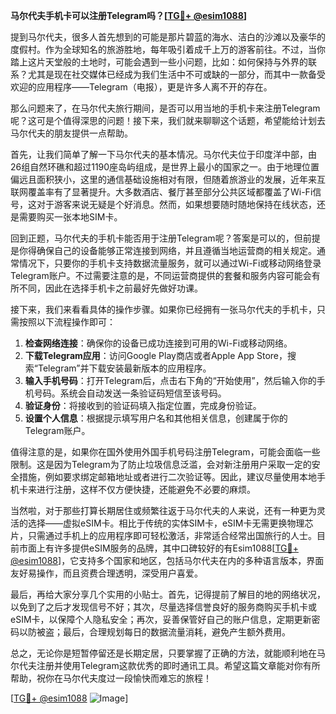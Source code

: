 **马尔代夫手机卡可以注册Telegram吗？[[TG💪+ @esim1088](https://t.me/s/esim1088)]**

提到马尔代夫，很多人首先想到的可能是那片碧蓝的海水、洁白的沙滩以及豪华的度假村。作为全球知名的旅游胜地，每年吸引着成千上万的游客前往。不过，当你踏上这片天堂般的土地时，可能会遇到一些小问题，比如：如何保持与外界的联系？尤其是现在社交媒体已经成为我们生活中不可或缺的一部分，而其中一款备受欢迎的应用程序——Telegram（电报），更是许多人离不开的存在。

那么问题来了，在马尔代夫旅行期间，是否可以用当地的手机卡来注册Telegram呢？这可是个值得深思的问题！接下来，我们就来聊聊这个话题，希望能给计划去马尔代夫的朋友提供一点帮助。

首先，让我们简单了解一下马尔代夫的基本情况。马尔代夫位于印度洋中部，由26组自然环礁和超过1190座岛屿组成，是世界上最小的国家之一。由于地理位置偏远且面积狭小，这里的通信基础设施相对有限，但随着旅游业的发展，近年来互联网覆盖率有了显著提升。大多数酒店、餐厅甚至部分公共区域都覆盖了Wi-Fi信号，这对于游客来说无疑是个好消息。然而，如果想要随时随地保持在线状态，还是需要购买一张本地SIM卡。

回到正题，马尔代夫的手机卡能否用于注册Telegram呢？答案是可以的，但前提是你得确保自己的设备能够正常连接到网络，并且遵循当地运营商的相关规定。通常情况下，只要你的手机卡支持数据流量服务，就可以通过Wi-Fi或移动网络登录Telegram账户。不过需要注意的是，不同运营商提供的套餐和服务内容可能会有所不同，因此在选择手机卡之前最好先做好功课。

接下来，我们来看看具体的操作步骤。如果你已经拥有一张马尔代夫的手机卡，只需按照以下流程操作即可：

1. **检查网络连接**：确保你的设备已成功连接到可用的Wi-Fi或移动网络。
2. **下载Telegram应用**：访问Google Play商店或者Apple App Store，搜索“Telegram”并下载安装最新版本的应用程序。
3. **输入手机号码**：打开Telegram后，点击右下角的“开始使用”，然后输入你的手机号码。系统会自动发送一条验证码短信至该号码。
4. **验证身份**：将接收到的验证码填入指定位置，完成身份验证。
5. **设置个人信息**：根据提示填写用户名和其他相关信息，创建属于你的Telegram账户。

值得注意的是，如果你在国外使用外国手机号码注册Telegram，可能会面临一些限制。这是因为Telegram为了防止垃圾信息泛滥，会对新注册用户采取一定的安全措施，例如要求绑定邮箱地址或者进行二次验证等。因此，建议尽量使用本地手机卡来进行注册，这样不仅方便快捷，还能避免不必要的麻烦。

当然啦，对于那些打算长期居住或频繁往返于马尔代夫的人来说，还有一种更为灵活的选择——虚拟eSIM卡。相比于传统的实体SIM卡，eSIM卡无需更换物理芯片，只需通过手机上的应用程序即可轻松激活，非常适合经常出国旅行的人士。目前市面上有许多提供eSIM服务的品牌，其中口碑较好的有Esim1088[[TG💪+ @esim1088](https://t.me/s/esim1088)]，它支持多个国家和地区，包括马尔代夫在内的多种语言版本，界面友好易操作，而且资费合理透明，深受用户喜爱。

最后，再给大家分享几个实用的小贴士。首先，记得提前了解目的地的网络状况，以免到了之后才发现信号不好；其次，尽量选择信誉良好的服务商购买手机卡或eSIM卡，以保障个人隐私安全；再次，妥善保管好自己的账户信息，定期更新密码以防被盗；最后，合理规划每日的数据流量消耗，避免产生额外费用。

总之，无论你是短暂停留还是长期定居，只要掌握了正确的方法，就能顺利地在马尔代夫注册并使用Telegram这款优秀的即时通讯工具。希望这篇文章能对你有所帮助，祝你在马尔代夫度过一段愉快而难忘的旅程！

[[TG💪+ @esim1088](https://t.me/s/esim1088) ![Image](https://i.postimg.cc/4NQfJmqS/Snipaste-2025-05-13-00-14-12.png)]